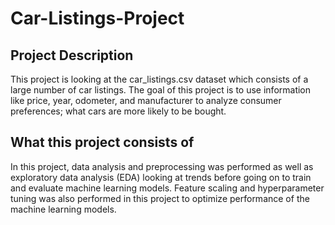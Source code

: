 ﻿# Car-Listings-Project
## Project Description
This project is looking at the car_listings.csv dataset which consists of a large number of car listings. The goal of this project is to use information like price, year, odometer, and manufacturer to analyze consumer preferences; what cars are more likely to be bought.
## What this project consists of
In this project, data analysis and preprocessing was performed as well as exploratory data analysis (EDA) looking at trends before going on to train and evaluate machine learning models. Feature scaling and hyperparameter tuning was also performed in this project to optimize performance of the machine learning models.
